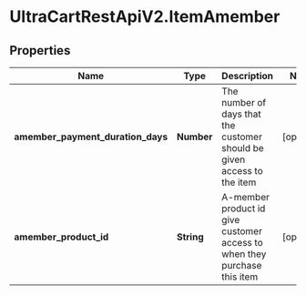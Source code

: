 # UltraCartRestApiV2.ItemAmember

## Properties
Name | Type | Description | Notes
------------ | ------------- | ------------- | -------------
**amember_payment_duration_days** | **Number** | The number of days that the customer should be given access to the item | [optional] 
**amember_product_id** | **String** | A-member product id give customer access to when they purchase this item | [optional] 


